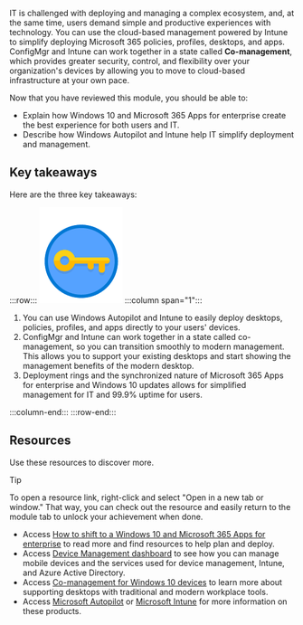 
IT is challenged with deploying and managing a complex ecosystem, and, at the same time, users demand simple and productive experiences with technology. You can use the cloud-based management powered by Intune to simplify deploying Microsoft 365 policies, profiles, desktops, and apps. ConfigMgr and Intune can work together in a state called **Co-management**, which provides greater security, control, and flexibility over your organization's devices by allowing you to move to cloud-based infrastructure at your own pace.

Now that you have reviewed this module, you should be able to:

- Explain how Windows 10 and Microsoft 365 Apps for enterprise create the best experience for both users and IT.
- Describe how Windows Autopilot and Intune help IT simplify deployment and management.

## Key takeaways

Here are the three key takeaways:

:::row:::
![Icon of key](../media/Key_Takeaway_3questions.png)
:::column span="1":::

1. You can use Windows Autopilot and Intune to easily deploy desktops, policies, profiles, and apps directly to your users' devices.
2. ConfigMgr and Intune can work together in a state called co-management, so you can transition smoothly to modern management. This allows you to support your existing desktops and start showing the management benefits of the modern desktop.
3. Deployment rings and the synchronized nature of Microsoft 365 Apps for enterprise and Windows 10 updates allows for simplified management for IT and 99.9% uptime for users.

:::column-end:::
:::row-end:::

## Resources

Use these resources to discover more.

> [!TIP]
> To open a resource link, right-click and select "Open in a new tab or window." That way, you can check out the resource and easily return to the module tab to unlock your achievement when done.

- Access [How to shift to a Windows 10 and Microsoft 365 Apps for enterprise](https://techcommunity.microsoft.com/t5/IT-Resources-Training-Blog/How-to-shift-to-a-modern-desktop/ba-p/259907) to read more and find resources to help plan and deploy. 
- Access [Device Management dashboard](https://devicemanagement.portal.azure.com/) to see how you can manage mobile devices and the services used for device management, Intune, and Azure Active Directory.
- Access [Co-management for Windows 10 devices](https://docs.microsoft.com/sccm/core/clients/manage/co-management-overview) to learn more about supporting desktops with traditional and modern workplace tools.
- Access [Microsoft Autopilot](https://docs.microsoft.com/windows/deployment/windows-10-auto-pilot) or [Microsoft Intune](https://docs.microsoft.com/en-us/mem/intune/fundamentals/what-is-intune) for more information on these products.
